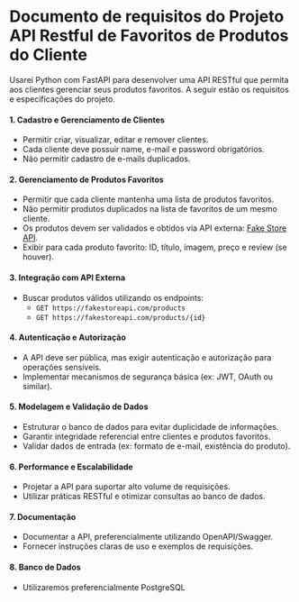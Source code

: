 # Documento de requisitos do Projeto API Restful de Favoritos de Produtos do Cliente

Usarei Python com FastAPI para desenvolver uma API RESTful que permita aos clientes gerenciar seus produtos favoritos. A seguir estão os requisitos e especificações do projeto. 

#### 1. Cadastro e Gerenciamento de Clientes
- Permitir criar, visualizar, editar e remover clientes.
- Cada cliente deve possuir name, e-mail e password obrigatórios.
- Não permitir cadastro de e-mails duplicados.

#### 2. Gerenciamento de Produtos Favoritos
- Permitir que cada cliente mantenha uma lista de produtos favoritos.
- Não permitir produtos duplicados na lista de favoritos de um mesmo cliente.
- Os produtos devem ser validados e obtidos via API externa: [Fake Store API](https://fakestoreapi.com/docs).
- Exibir para cada produto favorito: ID, título, imagem, preço e review (se houver).

#### 3. Integração com API Externa
- Buscar produtos válidos utilizando os endpoints:
    - `GET https://fakestoreapi.com/products`
    - `GET https://fakestoreapi.com/products/{id}`

#### 4. Autenticação e Autorização
- A API deve ser pública, mas exigir autenticação e autorização para operações sensíveis.
- Implementar mecanismos de segurança básica (ex: JWT, OAuth ou similar).

#### 5. Modelagem e Validação de Dados
- Estruturar o banco de dados para evitar duplicidade de informações.
- Garantir integridade referencial entre clientes e produtos favoritos.
- Validar dados de entrada (ex: formato de e-mail, existência do produto).

#### 6. Performance e Escalabilidade
- Projetar a API para suportar alto volume de requisições.
- Utilizar práticas RESTful e otimizar consultas ao banco de dados.

#### 7. Documentação
- Documentar a API, preferencialmente utilizando OpenAPI/Swagger.
- Fornecer instruções claras de uso e exemplos de requisições.

#### 8. Banco de Dados
- Utilizaremos preferencialmente PostgreSQL



